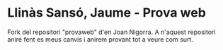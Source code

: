 # Llinàs Sansó, Jaume - Prova web

Fork del repositori "provaweb" d'en Joan Nigorra. A n'aquest repositori aniré fent es meus canvis i anirem provant tot a veure com surt. 
